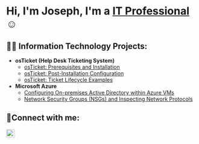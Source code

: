 <h1>Hi, I'm Joseph, I'm a <a href="https://linkedin.com/in/Josh">IT Professional</a>☺</h1>

<h2>👨‍💻 Information Technology Projects:</h2>

- <b>osTicket (Help Desk Ticketing System)</b>
  - [osTicket: Prerequisites and Installation](https://github.com/JospehAdetifa/osticket-prereqs)
  - [osTicket: Post-Installation Configuration](https://github.com/JospehAdetifa/post-install-config)
  - [osTicket: Ticket Lifecycle Examples](https://github.com/JospehAdetifa/ticket-lifecycle)
- <b>Microsoft Azure</b>
  - [Configuring On-premises Active Directory within Azure VMs](https://github.com/JospehAdetifa/configure-ad)
  - [Network Security Groups (NSGs) and Inspecting Network Protocols](https://github.com/JospehAdetifa/azure-network-protocols)

<h2>🤳Connect with me:</h2>

[<img align="left" alt="Josh | LinkedIn" width="22px" src="https://cdn.jsdelivr.net/npm/simple-icons@v3/icons/linkedin.svg" />][linkedin]

[linkedin]: https://linkedin.com/in/joseph-adetifa-0924a0151/
